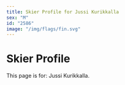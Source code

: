 ```yaml
---
title: Skier Profile for Jussi Kurikkalla
sex: "M"
id: "2586"
image: "/img/flags/fin.svg" 
---
```


# Skier Profile

This page is for: Jussi Kurikkalla.
    